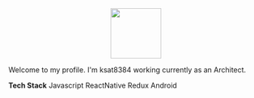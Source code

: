 <div id="header" align="center">
  <img src="https://media.giphy.com/media/M9gbBd9nbDrOTu1Mqx/giphy.gif" width="100"/>
</div>


Welcome to my profile. I'm ksat8384 working currently as an Architect.

**Tech Stack**
Javascript 
ReactNative 
Redux 
Android




